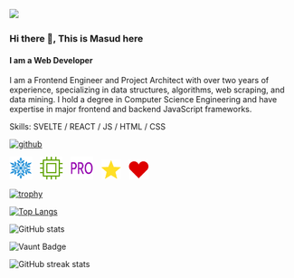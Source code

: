 ![](https://scontent.fdac135-1.fna.fbcdn.net/v/t1.6435-1/151253395_101858185287793_8651224170074061124_n.jpg?stp=c218.0.1599.1599a_dst-jpg_s200x200&_nc_cat=103&ccb=1-7&_nc_sid=0ecb9b&_nc_eui2=AeH8gUd_CDsDKfiDMkNZv2SHPhUIbTi8HNQ-FQhtOLwc1MhRENFbUx-RKnUVoUgfHJQcFshITfBjqb_y3pzgjZkp&_nc_ohc=aP3u4e6sMhEQ7kNvgGfhdhB&_nc_ht=scontent.fdac135-1.fna&_nc_gid=ANQU6Eemfr4mckwZ7T3h0Wg&oh=00_AYCo5-nE-wpox6TAZRlpFiT97aCj4kXiLXyMuv2FhvRHBg&oe=67259A4E)



### Hi there 👋, This is Masud here 
#### I am a Web Developer


I am a Frontend Engineer and Project Architect with over two years of experience, specializing in data structures, algorithms, web scraping, and data mining. I hold a degree in Computer Science Engineering and have expertise in major frontend and backend JavaScript frameworks.

Skills: SVELTE / REACT / JS / HTML / CSS



[<img src='https://cdn.jsdelivr.net/npm/simple-icons@3.0.1/icons/github.svg' alt='github' height='40'>](https://github.com/masud09)  

<a href='https://archiveprogram.github.com/'><img src='https://raw.githubusercontent.com/acervenky/animated-github-badges/master/assets/acbadge.gif' width='40' height='40'></a> <a href='https://docs.github.com/en/developers'><img src='https://raw.githubusercontent.com/acervenky/animated-github-badges/master/assets/devbadge.gif' width='40' height='40'></a> <a href='https://github.com/pricing'><img src='https://raw.githubusercontent.com/acervenky/animated-github-badges/master/assets/pro.gif' width='40' height='40'></a> <a href='https://stars.github.com/'><img src='https://raw.githubusercontent.com/acervenky/animated-github-badges/master/assets/starbadge.gif' width='35' height='35'></a> <a href='https://docs.github.com/en/github/supporting-the-open-source-community-with-github-sponsors'><img src='https://raw.githubusercontent.com/acervenky/animated-github-badges/master/assets/sponsorbadge.gif' width='35' height='35'></a> 

[![trophy](https://github-profile-trophy.vercel.app/?username=masud09)](https://github.com/ryo-ma/github-profile-trophy)

[![Top Langs](https://github-readme-stats.vercel.app/api/top-langs/?username=masud09)](https://github.com/anuraghazra/github-readme-stats)

![GitHub stats](https://github-readme-stats.vercel.app/api?username=masud09&show_icons=true)  

![Vaunt Badge](https://api.vaunt.dev/v1/github/entities/masud09/contributions?format=svg&private=false)  

![GitHub streak stats](https://streak-stats.demolab.com/?user=masud09)  

